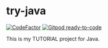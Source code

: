 # try-java

[![CodeFactor](https://www.codefactor.io/repository/github/devlights/try-java/badge)](https://www.codefactor.io/repository/github/devlights/try-java)
[![Gitpod ready-to-code](https://img.shields.io/badge/Gitpod-ready--to--code-blue?logo=gitpod)](https://gitpod.io/#https://github.com/devlights/try-java)


This is my TUTORIAL project for Java.
